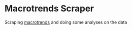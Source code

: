 # Macrotrends Scraper

Scraping [macrotrends](macrotrends.com) and doing some analyses on the data

<!-- Shoutout [je-suis-tm](https://github.com/je-suis-tm/web-scraping/blob/master/Macrotrends.py) -->
